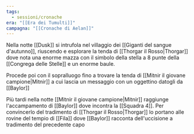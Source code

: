 ```yaml
---
tags:
  - sessioni/cronache
era: "[[Era dei Tumulti]]"
campagna: "[[Cronache di Aelan]]"
---
```

Nella notte [[Dusk]] si intrufola nel villaggio dei [[Giganti del sangue d'autunno]], riuscendo e esplorare la tenda di [[Thorgar il Rosso|Thorgar]] dove nota una enorme mazza con il simbolo della stella a 8 punte della [[Congrega delle Stelle]] e un enorme baule.

Procede poi con il sopralluogo fino a trovare la tenda di [[Mitnir il giovane campione|Mitnir]] a cui lascia un messaggio con un oggettino datogli da [[Baylor]]

Più tardi nella notte [[Mitnir il giovane campione|Mitnir]] raggiunge l'accampamento di [[Baylor]] dove incontra la [[Squadra 4]]. Per convincerlo del tradimento di [[Thorgar il Rosso|Thorgar]] lo portano alle rovine del tempio di [[Fila]] dove [[Baylor]] racconta dell'uccisione a tradimento del precedente capo